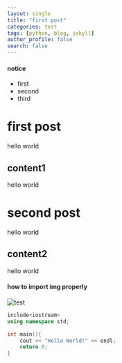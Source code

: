 ```yaml
---
layout: single
title: "first post"
categories: test
tags: [python, blog, jekyll]
author_profile: false
search: false
---
```


<div class="notice--info">
    <h4>notice</h4>
        <ul>
            <li>first</li>
            <li>second</li>
            <li>third</li>
        </ul>
</div>

# first post

hello world

## content1

hello world

# second post

hello world

## content2

hello world

#### how to import img properly

![test]({{site.url}}/../images/test.jpg)

```c++
include<iostream>
using namespace std;

int main(){
    cout << "Hello World!" << endl;
    return 0;
}
```
